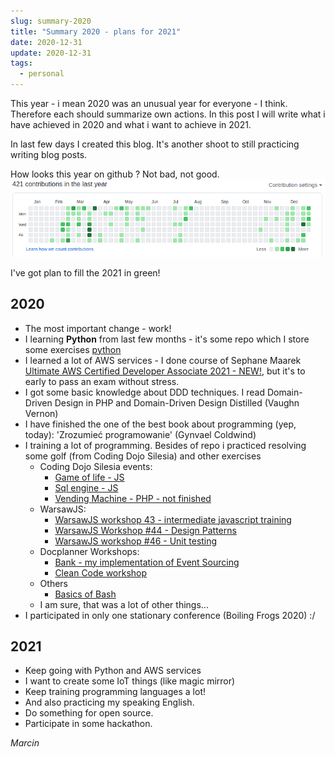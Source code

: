 ```yaml
---
slug: summary-2020
title: "Summary 2020 - plans for 2021"
date: 2020-12-31
update: 2020-12-31
tags:
  - personal
---
```


This year - i mean 2020 was an unusual year for everyone - I think.
Therefore each should summarize own actions. In this post I will write what i have achieved in 2020
and what i want to achieve in 2021.

In last few days I created this blog. It's another shoot to still practicing writing blog posts.

How looks this year on github ? Not bad, not good.
![image-center](./github.png)

I've got plan to fill the 2021 in green!

## 2020

- The most important change - work!
- I learning **Python** from last few months - it's some repo which I store some exercises [python](https://github.com/MarcinGladkowski/python)
- I learned a lot of AWS services - I done course of Sephane Maarek [Ultimate AWS Certified Developer Associate 2021 - NEW!](https://www.udemy.com/course/aws-certified-developer-associate-dva-c01/), but it's to early to pass an exam without stress.
- I got some basic knowledge about DDD techniques. I read Domain-Driven Design in PHP and Domain-Driven Design Distilled (Vaughn Vernon)
- I have finished the one of the best book about programming (yep, today): 'Zrozumieć programowanie' (Gynvael Coldwind)
- I training a lot of programming. Besides of repo i practiced resolving some golf (from Coding Dojo Silesia) and other exercises
  - Coding Dojo Silesia events:
    - [Game of life - JS](https://github.com/MarcinGladkowski/gameoflife-kata)
    - [Sql engine - JS](https://github.com/MarcinGladkowski/sql-engine-kata)
    - [Vending Machine - PHP - not finished](https://github.com/MarcinGladkowski/vending-machine-php)
  - WarsawJS:
    - [WarsawJS workshop 43 - intermediate javascript training](https://github.com/MarcinGladkowski/warsawjs-workshop-43)
    - [WarsawJS Workshop #44 - Design Patterns](https://github.com/MarcinGladkowski/warsawjs-workshop-44-design-patterns)
    - [WarsawJS workshop #46 - Unit testing](https://github.com/MarcinGladkowski/warsawjs-workshop-46-piotrek)
  - Docplanner Workshops:
    - [Bank - my implementation of Event Sourcing](https://github.com/MarcinGladkowski/Docplanner_Tech_Workshops_1)
    - [Clean Code workshop](https://github.com/MarcinGladkowski/clean-code-architecture)
  - Others
    - [Basics of Bash](https://github.com/MarcinGladkowski/bash-training)
  - I am sure, that was a lot of other things...
- I participated in only one stationary conference (Boiling Frogs 2020) :/

## 2021

- Keep going with Python and AWS services
- I want to create some IoT things (like magic mirror)
- Keep training programming languages a lot!
- And also practicing my speaking English.
- Do something for open source.
- Participate in some hackathon.

_Marcin_
